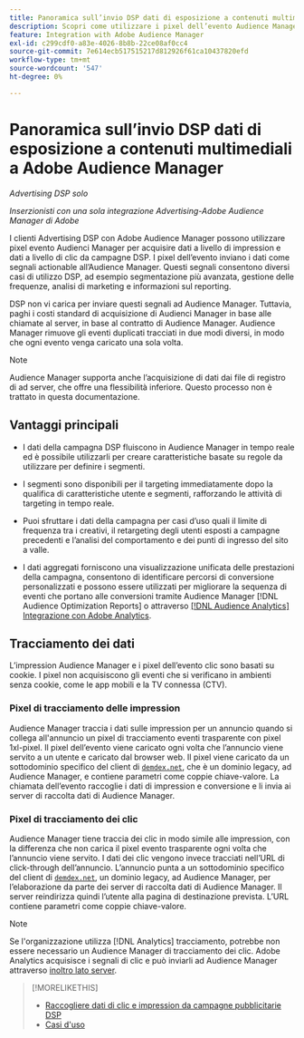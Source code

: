 ```yaml
---
title: Panoramica sull’invio DSP dati di esposizione a contenuti multimediali a Adobe Audience Manager
description: Scopri come utilizzare i pixel dell’evento Audience Manager per acquisire dati a livello di impression e di clic dalle campagne Advertising DSP
feature: Integration with Adobe Audience Manager
exl-id: c299cdf0-a83e-4026-8b8b-22ce08af0cc4
source-git-commit: 7e614ecb517515217d812926f61ca10437820efd
workflow-type: tm+mt
source-wordcount: '547'
ht-degree: 0%

---
```


# Panoramica sull’invio DSP dati di esposizione a contenuti multimediali a Adobe Audience Manager

*Advertising DSP solo*

*Inserzionisti con una sola integrazione Advertising-Adobe Audience Manager di Adobe*

I clienti Advertising DSP con Adobe Audience Manager possono utilizzare pixel evento Audienci Manager per acquisire dati a livello di impression e dati a livello di clic da campagne DSP. I pixel dell’evento inviano i dati come segnali actionable all’Audience Manager. Questi segnali consentono diversi casi di utilizzo DSP, ad esempio segmentazione più avanzata, gestione delle frequenze, analisi di marketing e informazioni sul reporting.

DSP non vi carica per inviare questi segnali ad Audience Manager. Tuttavia, paghi i costi standard di acquisizione di Audienci Manager in base alle chiamate al server, in base al contratto di Audience Manager. Audience Manager rimuove gli eventi duplicati tracciati in due modi diversi, in modo che ogni evento venga caricato una sola volta.

>[!NOTE]
>
> Audience Manager supporta anche l’acquisizione di dati dai file di registro di ad server, che offre una flessibilità inferiore. Questo processo non è trattato in questa documentazione.

## Vantaggi principali

* I dati della campagna DSP fluiscono in Audience Manager in tempo reale ed è possibile utilizzarli per creare caratteristiche basate su regole da utilizzare per definire i segmenti.

* I segmenti sono disponibili per il targeting immediatamente dopo la qualifica di caratteristiche utente e segmenti, rafforzando le attività di targeting in tempo reale.

* Puoi sfruttare i dati della campagna per casi d’uso quali il limite di frequenza tra i creativi, il retargeting degli utenti esposti a campagne precedenti e l’analisi del comportamento e dei punti di ingresso del sito a valle.

* I dati aggregati forniscono una visualizzazione unificata delle prestazioni della campagna, consentono di identificare percorsi di conversione personalizzati e possono essere utilizzati per migliorare la sequenza di eventi che portano alle conversioni tramite Audience Manager [!DNL Audience Optimization Reports] o attraverso [[!DNL Audience Analytics] Integrazione con Adobe Analytics](/help/integrations/audience-manager/audience-analytics.md).

## Tracciamento dei dati

L’impression Audience Manager e i pixel dell’evento clic sono basati su cookie. I pixel non acquisiscono gli eventi che si verificano in ambienti senza cookie, come le app mobili e la TV connessa (CTV).

### Pixel di tracciamento delle impression

Audience Manager traccia i dati sulle impression per un annuncio quando si collega all&#39;annuncio un pixel di tracciamento eventi trasparente con pixel 1xl-pixel. Il pixel dell’evento viene caricato ogni volta che l’annuncio viene servito a un utente e caricato dal browser web. Il pixel viene caricato da un sottodominio specifico del client di [`demdex.net`](https://experienceleague.adobe.com/docs/audience-manager/user-guide/reference/demdex-calls.html), che è un dominio legacy, ad Audience Manager, e contiene parametri come coppie chiave-valore. La chiamata dell’evento raccoglie i dati di impression e conversione e li invia ai server di raccolta dati di Audience Manager.

### Pixel di tracciamento dei clic

Audience Manager tiene traccia dei clic in modo simile alle impression, con la differenza che non carica il pixel evento trasparente ogni volta che l’annuncio viene servito. I dati dei clic vengono invece tracciati nell’URL di click-through dell’annuncio. L’annuncio punta a un sottodominio specifico del client di [`demdex.net`](https://experienceleague.adobe.com/docs/audience-manager/user-guide/reference/demdex-calls.html), un dominio legacy, ad Audience Manager, per l’elaborazione da parte dei server di raccolta dati di Audience Manager. Il server reindirizza quindi l’utente alla pagina di destinazione prevista. L’URL contiene parametri come coppie chiave-valore.

>[!NOTE]
>
>Se l&#39;organizzazione utilizza [!DNL Analytics] tracciamento, potrebbe non essere necessario un Audience Manager di tracciamento dei clic. Adobe Analytics acquisisce i segnali di clic e può inviarli ad Audience Manager attraverso [inoltro lato server](https://experienceleague.adobe.com/docs/analytics/admin/admin-tools/server-side-forwarding/ssf.html).

>[!MORELIKETHIS]
>
>* [Raccogliere dati di clic e impression da campagne pubblicitarie DSP](collect.md)
>* [Casi d&#39;uso](use-cases.md)

